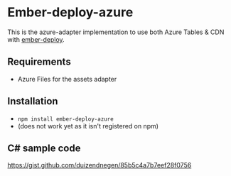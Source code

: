# Ember-deploy-azure

This is the azure-adapter implementation to use both Azure Tables & CDN with
[ember-deploy](https://github.com/levelbossmike/ember-deploy).

## Requirements

* Azure Files for the assets adapter

## Installation

* `npm install ember-deploy-azure`
* (does not work yet as it isn't registered on npm)

## C# sample code

https://gist.github.com/duizendnegen/85b5c4a7b7eef28f0756
